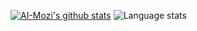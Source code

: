 



[![AI-Mozi's github stats](https://github-readme-stats.vercel.app/api/?username=AI-Mozi&show_icons=true&layout=compact&title_color=FFFFFF&icon_color=FFFFFF&text_color=FFFFFF&bg_color=0D1117)](https://github.com/anuraghazra/github-readme-stats)
![Language stats](https://github-readme-stats.vercel.app/api/top-langs/?username=AI-Mozi&layout=compact&title_color=FFFFFF&icon_color=FFFFFF&text_color=FFFFFF&bg_color=0D1117)
